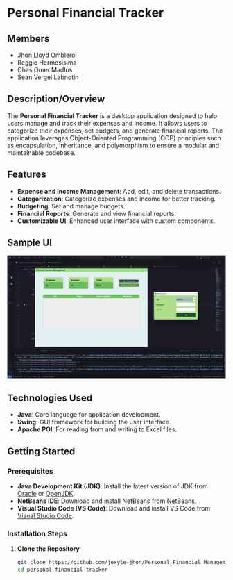 # Personal Financial Tracker

## Members
- Jhon Lloyd Omblero
- Reggie Hermosisima
- Chas Omer Madlos
- Sean Vergel Labnotin

## Description/Overview
The **Personal Financial Tracker** is a desktop application designed to help users manage and track their expenses and income. It allows users to categorize their expenses, set budgets, and generate financial reports. The application leverages Object-Oriented Programming (OOP) principles such as encapsulation, inheritance, and polymorphism to ensure a modular and maintainable codebase.

## Features
- **Expense and Income Management**: Add, edit, and delete transactions.
- **Categorization**: Categorize expenses and income for better tracking.
- **Budgeting**: Set and manage budgets.
- **Financial Reports**: Generate and view financial reports.
- **Customizable UI**: Enhanced user interface with custom components.
## Sample UI
![Main Dashboard](images/image.png)

## Technologies Used
- **Java**: Core language for application development.
- **Swing**: GUI framework for building the user interface.
- **Apache POI**: For reading from and writing to Excel files.

## Getting Started

### Prerequisites
- **Java Development Kit (JDK)**: Install the latest version of JDK from [Oracle](https://www.oracle.com/java/technologies/javase-jdk11-downloads.html) or [OpenJDK](https://openjdk.java.net/install/).
- **NetBeans IDE**: Download and install NetBeans from [NetBeans](https://netbeans.apache.org/download/index.html).
- **Visual Studio Code (VS Code)**: Download and install VS Code from [Visual Studio Code](https://code.visualstudio.com/Download).

### Installation Steps
1. **Clone the Repository**
   ```sh
   git clone https://github.com/joxyle-jhon/Personal_Financial_Management.git
   cd personal-financial-tracker
